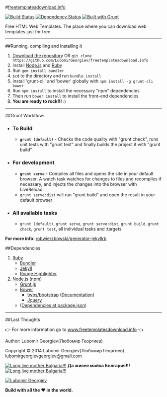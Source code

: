 #[freetemplatesdownload.info](http://freetemplatesdownload.info/) 

[![Build Status](https://travis-ci.org/LubomirGeorgiev/freetemplatesdownload.info.svg?branch=master)](https://travis-ci.org/LubomirGeorgiev/freetemplatesdownload.info)   [![Dependency Status](https://david-dm.org/LubomirGeorgiev/freetemplatesdownload.info.svg)](https://david-dm.org/LubomirGeorgiev/freetemplatesdownload.info)   [![Built with Grunt](https://cdn.gruntjs.com/builtwith.png)](http://gruntjs.com/)

Free HTML Web Templates. The place where you can download web templates just for free.

___

##Running, compiling and installing it

1.  [Download the repository](https://github.com/LubomirGeorgiev/freetemplatesdownload.info/archive/master.zip) OR `git clone https://github.com/LubomirGeorgiev/freetemplatesdownload.info`
2.  Install [Node.js](www.nodejs.org) and [Ruby](https://www.ruby-lang.org/)
3.  Run `gem install bundler`
4.  `$cd` to the directory and run `bundle install`
5.  Install 'grunt-cli' and 'bower' globally with `npm install -g grunt-cli bower`
6.  Run `npm install` to install the necessary "npm" dependencies
7. Then run `bower install` to install the front-end dependencies
8. **You are ready to rock!!!** :)

___

##Grunt Workflow:

- ### To Build
    -   **`grunt (default)`** - Checks the code quality with "grunt check", runs unit tests with "grunt test" and finally builds the project it with "grunt build"

- ### For development
    -   **`grunt serve`** - Compiles all files and opens the site in your default browser. A watch task watches for changes to files and recompiles if necessary, and injects the changes into the browser with LiveReload.
    - `grunt serve:dist` will run "grunt build" and open the result in your default browser

- ### All available tasks
    -   `grunt (default)`, `grunt serve`, `grunt serve:dist`, `grunt build`, `grunt check`, `grunt test`, all individual tasks and :targets

**For more info**: [robwierzbowski/generator-jekyllrb](https://github.com/robwierzbowski/generator-jekyllrb)

##Dependencies
1. [Ruby](https://www.ruby-lang.org/en/installation/)
    - [Bundler](http://bundler.io/)
    - [Jekyll](http://www.jekyllrb.com)
    - [Rouge Highlighter](https://github.com/jneen/rouge)
2. [Node.js (npm)](http://www.nodejs.org)
    - [Grunt.js](http://www.gruntjs.com)
    - [Bower](http://bower.io/)
        - [twbs/bootstrap](https://github.com/twbs/bootstrap) ([Documentation](http://getbootstrap.com))
        -  [Jquery](http://jquery.com/)
    - ([Dependencies at package.json](https://github.com/LubomirGeorgiev/freetemplatesdownload.info/blob/master/package.json))

___

##Last Thoughts

:point_right: For more information go to www.freetemplatesdownload.info :point_left:

Author: Lubomir Georgiev(Любомир Георгиев)

Copyright :copyright: 2014 Lubomir Georgiev(Любомир Георгиев) lubomirgeorgievgeorgiev@gmail.com

[![Long live mother Bulgaria!!!](http://upload.wikimedia.org/wikipedia/commons/2/29/Icons-flag-bg.png)](http://en.wikipedia.org/wiki/Bulgaria)  **Да живее майка България!!!**  [![Long live mother Bulgaria!!!](http://upload.wikimedia.org/wikipedia/commons/2/29/Icons-flag-bg.png)](http://en.wikipedia.org/wiki/Bulgaria)

[![Lubomir Georgiev](http://freetemplatesdownload.info/images/signature.svg)](https://github.com/LubomirGeorgiev)

**Build with all the :heart: in the world.**
